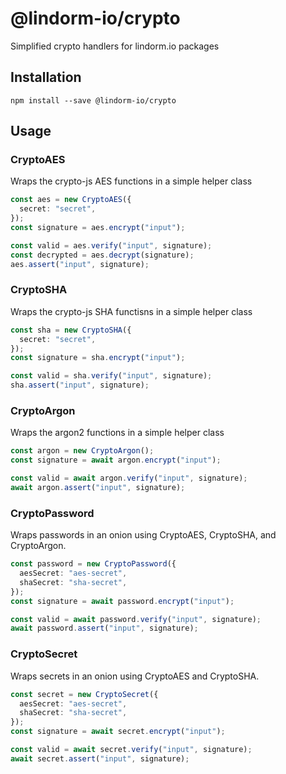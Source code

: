 # @lindorm-io/crypto
Simplified crypto handlers for lindorm.io packages

## Installation
```shell script
npm install --save @lindorm-io/crypto
```

## Usage

### CryptoAES
Wraps the crypto-js AES functions in a simple helper class
```typescript
const aes = new CryptoAES({
  secret: "secret",
});
const signature = aes.encrypt("input");

const valid = aes.verify("input", signature);
const decrypted = aes.decrypt(signature);
aes.assert("input", signature);
```

### CryptoSHA
Wraps the crypto-js SHA functisns in a simple helper class
```typescript
const sha = new CryptoSHA({
  secret: "secret",
});
const signature = sha.encrypt("input");

const valid = sha.verify("input", signature);
sha.assert("input", signature);
```

### CryptoArgon
Wraps the argon2 functions in a simple helper class
```typescript
const argon = new CryptoArgon();
const signature = await argon.encrypt("input");

const valid = await argon.verify("input", signature);
await argon.assert("input", signature);
```

### CryptoPassword
Wraps passwords in an onion using CryptoAES, CryptoSHA, and CryptoArgon.
```typescript
const password = new CryptoPassword({
  aesSecret: "aes-secret",
  shaSecret: "sha-secret",
});
const signature = await password.encrypt("input");

const valid = await password.verify("input", signature);
await password.assert("input", signature);
```

### CryptoSecret
Wraps secrets in an onion using CryptoAES and CryptoSHA.
```typescript
const secret = new CryptoSecret({
  aesSecret: "aes-secret",
  shaSecret: "sha-secret",
});
const signature = await secret.encrypt("input");

const valid = await secret.verify("input", signature);
await secret.assert("input", signature);
```
